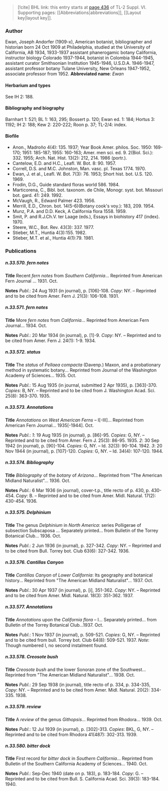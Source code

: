 > [!cite] BHL link: this entry starts at [page 436](https://www.biodiversitylibrary.org/page/33260424) of TL-2 Suppl. VI.
> Supporting pages: [[Abbreviations|abbreviations]], [[Layout key|layout key]].

### Author

Ewan, Joseph Andorfer (1909-x), American botanist, bibliographer and historian born 24 Oct 1909 at Philadelphia, studied at the University of California, AB 1934, 1933-1937 assistant phanerogamic botany California, instructor biology Colorado 1937-1944, botanist in Colombia 1944-1945, assistant curator Smithsonian Institution 1945-1946, U.S.D.A. 1946-1947, assistant professor botany Tulane University, New Orleans 1947-1952, associate professor from 1952. 
**Abbreviated name**: *Ewan*

#### Herbarium and types

See IH 2: 188.

#### Bibliography and biography

Barnhart 1: 521; BL 1: 163, 295; Bossert p. 120; Ewan ed. 1: 184; Hortus 3: 1192; IH 2: 188; Kew 2: 220-222; Roon p. 37; TL-2/4: index.

#### Biofile

- Anon., Madroño 4(4): 135. 1937; Year Book Amer. philos. Soc. 1950: 169-170; 1951: 185-187; 1955: 160-163; Amer. men sci. ed. 9. 2(Biol. Sci.): 332. 1955; Arch. Nat. Hist. 13(2): 212, 214. 1986 (portr.).
- Cantelow, E.D. and H.C., Leafl. W. Bot. 8: 90. 1957.
- Correll, D.S. and M.C. Johnston, Man. vasc. pl. Texas 1774. 1970.
- Ewan, J. et al., Leafl. W. Bot. 7(3): 76. 1953; Short hist. bot. U.S. 120. 1969.
- Frodin, D.G., Guide standard floras world 586. 1984.
- Marticorena, C., Bibl. bot. taxonom. de Chile, Monogr. syst. bot. Missouri bot. gard. 41: 249. 1992.
- McVaugh, R., Edward Palmer 423. 1956.
- Merrill, E.D., Chron. bot. 14(5-6)(Botany cook's voy.): 183, 209. 1954.
- Munz, P.A. and D.D. Keck, A California flora 1558. 1959.
- Smit, P. and R.J.Ch.V. ter Laage (eds.), Essays in biohistory 417 (index). 1970.
- Steere, W.C., Bot. Rev. 43(3): 337. 1977.
- Stieber, M.T., Huntia 4(3):155. 1982.
- Stieber, M.T. et al., Huntia 4(1):79. 1981.

### Publications

##### n.33.570. fern notes

**Title**
Recent *fern notes* from *Southern California*... Reprinted from American Fern Journal ... 1931. Oct.

**Notes**
*Publ*.: 24 Aug 1931 (in journal), p. \[106\]-108. *Copy*: NY. – Reprinted and to be cited from Amer. Fern J. 21(3): 106-108. 1931.

##### n.33.571. fern notes

**Title**
More *fern notes* from *California*... Reprinted from American Fern Journal... 1934. Oct.

**Notes**
*Publ*.: 20 Mar 1934 (in journal), p. \[1\]-9. *Copy*: NY. – Reprinted and to be cited from Amer. Fern J. 24(1): 1-9. 1934.

##### n.33.572. status

**Title**
The *status* of *Pellaea compacta* (Davenp.) Maxon, and a probationary method in systematic botany... Reprinted from Journal of the Washington Academy of Sciences... 1935. Oct.

**Notes**
*Publ*.: 15 Aug 1935 (in journal, submitted 2 Apr 1935), p. \[363\]-370. *Copies*: B, NY. – Reprinted and to be cited from J. Washington Acad. Sci. 25(8): 363-370. 1935.

##### n.33.573. Annotations

**Title**
*Annotations* on *West American Ferns* – I\[-III\]... Reprinted from American Fern Journal... 1935\[-1944\]. Oct.

**Notes**
*Publ*.: *1*: 19 Aug 1935 (in journal), p. \[86\]-95. *Copies*: G, NY. – Reprinted and to be cited from Amer. Fern J. 25(3): 86-95. 1935.
*2*: 30 Sep 1942 (in journal), p. \[90\]-104. *Copies*: G, NY. – Id. 32(3): 90-104. 1942.
*3*: 20 Nov 1944 (in journal), p. \[107\]-120. *Copies*: G, NY. – Id. 34(4): 107-120. 1944.

##### n.33.574. Bibliography

**Title**
*Bibliography* of the *botany* of *Arizona*... Reprinted from "The American Midland Naturalist"... 1936. Oct.

**Notes**
*Publ*.: 6 Mar 1936 (in journal), cover-t.p., title recto of p. 430, p. 430-454. *Copy*: B. – Reprinted and to be cited from Amer. Midl. Natural. 17(2): 430-454. 1936.

##### n.33.575. Delphinium

**Title**
The genus *Delphinium* in *North America*: series Polligerae of subsection Subscaposa ... Separately printed... from Bulletin of the Torrey Botanical Club... 1936. Oct.

**Notes**
*Publ*.: 2 Jun 1936 (in journal), p. 327-342. *Copy*: NY. – Reprinted and to be cited from Bull. Torrey bot. Club 63(6): 327-342. 1936.

##### n.33.576. Cantillas Canyon

**Title**
*Cantillas Canyon* of *Lower California*: Its geography and botanical history... Reprinted from "The American Midland Naturalist"... 1937. Oct.

**Notes**
*Publ*.: 30 Apr 1937 (in journal), p. \[i\], 351-362. *Copy*: NY. – Reprinted and to be cited from Amer. Midl. Natural. 18(3): 351-362. 1937.

##### n.33.577. Annotations

**Title**
*Annotations* upon the *California flora* – I... Separately printed... from Bulletin of the Torrey Botanical Club...1937. Oct.

**Notes**
*Publ*.: 1 Nov 1937 (in journal), p. 509-521. *Copies*: G, NY. – Reprinted and to be cited from bull. Torrey bot. Club 64(8): 509-521. 1937.
*Note*: Though numbered I, no second instalment found.

##### n.33.578. Creosote bush

**Title**
*Creosote bush* and the lower Sonoran zone of the Southwest... Reprinted from "The American Midland Naturalist"... 1938. Oct.

**Notes**
*Publ*.: 29 Sep 1938 (in journal), title recto of p. 334, p. 334-335, *Copy*: NY. – Reprinted and to be cited from Amer. Midl. Natural. 20(2): 334-335. 1938.

##### n.33.579. review

**Title**
A *review* of the genus *Githopsis*... Reprinted from Rhodora... 1939. Oct.

**Notes**
*Publ*.: 12 Jul 1939 (in journal), p. \[302\]-313. *Copies*: BKL, G, NY. – Reprinted and to be cited from Rhodora 41(487): 302-313. 1939.

##### n.33.580. bitter dock

**Title**
First record for *bitter dock* in *Southern California*... Reprinted from Bulletin of the Southern California Academy of Sciences... 1940. Oct.

**Notes**
*Publ*.: Sep-Dec 1940 (date on p. 183), p. 183-184. *Copy*: G. – Reprinted and to be cited from Bull. S. California Acad. Sci. 39(3): 183-184. 1940.

